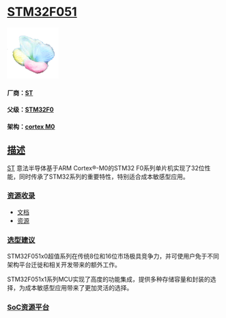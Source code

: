 ﻿# [STM32F051](https://github.com/sochub/STM32F051)

[![sites](SoC/SoC.png)](http://www.qitas.cn) 
#### 厂商：[ST](https://github.com/sochub/ST)
#### 父级：[STM32F0](https://github.com/sochub/STM32F0)
#### 架构：[cortex M0](https://github.com/sochub/CM0)

## [描述](https://github.com/sochub/STM32F051) 

[ST](https://github.com/sochub/ST) 意法半导体基于ARM Cortex®-M0的STM32 F0系列单片机实现了32位性能，同时传承了STM32系列的重要特性，特别适合成本敏感型应用。

### [资源收录](https://github.com/sochub/STM32F051)

* [文档](docs/)
* [资源](src/)

### [选型建议](https://github.com/sochub/STM32F051)

STM32F051x0超值系列在传统8位和16位市场极具竞争力，并可使用户免于不同架构平台迁徙和相关开发带来的额外工作。

STM32F051x1系列MCU实现了高度的功能集成，提供多种存储容量和封装的选择，为成本敏感型应用带来了更加灵活的选择。

###  [SoC资源平台](http://www.qitas.cn)
